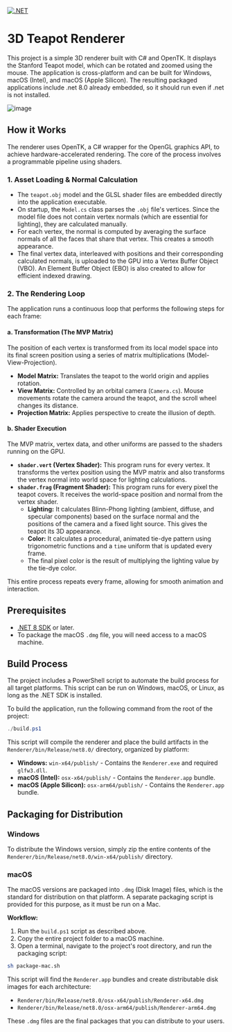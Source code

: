 [![.NET](https://github.com/greigs/csharp-opengl-crossplatform-renderer/actions/workflows/dotnet.yml/badge.svg)](https://github.com/greigs/csharp-opengl-crossplatform-renderer/actions/workflows/dotnet.yml)

# 3D Teapot Renderer

This project is a simple 3D renderer built with C# and OpenTK. It displays the Stanford Teapot model, which can be rotated and zoomed using the mouse. The application is cross-platform and can be built for Windows, macOS (Intel), and macOS (Apple Silicon). The resulting packaged applications include .net 8.0 already embedded, so it should run even if .net is not installed.

![image](https://github.com/user-attachments/assets/731fae41-1283-4ed4-b8bb-045c1232eaec)

## How it Works

The renderer uses OpenTK, a C# wrapper for the OpenGL graphics API, to achieve hardware-accelerated rendering. The core of the process involves a programmable pipeline using shaders.

### 1. Asset Loading & Normal Calculation
- The `teapot.obj` model and the GLSL shader files are embedded directly into the application executable.
- On startup, the `Model.cs` class parses the `.obj` file's vertices. Since the model file does not contain vertex normals (which are essential for lighting), they are calculated manually.
- For each vertex, the normal is computed by averaging the surface normals of all the faces that share that vertex. This creates a smooth appearance.
- The final vertex data, interleaved with positions and their corresponding calculated normals, is uploaded to the GPU into a Vertex Buffer Object (VBO). An Element Buffer Object (EBO) is also created to allow for efficient indexed drawing.

### 2. The Rendering Loop
The application runs a continuous loop that performs the following steps for each frame:

#### a. Transformation (The MVP Matrix)
The position of each vertex is transformed from its local model space into its final screen position using a series of matrix multiplications (Model-View-Projection).
- **Model Matrix:** Translates the teapot to the world origin and applies rotation.
- **View Matrix:** Controlled by an orbital camera (`Camera.cs`). Mouse movements rotate the camera around the teapot, and the scroll wheel changes its distance.
- **Projection Matrix:** Applies perspective to create the illusion of depth.

#### b. Shader Execution
The MVP matrix, vertex data, and other uniforms are passed to the shaders running on the GPU.
- **`shader.vert` (Vertex Shader):** This program runs for every vertex. It transforms the vertex position using the MVP matrix and also transforms the vertex normal into world space for lighting calculations.
- **`shader.frag` (Fragment Shader):** This program runs for every pixel the teapot covers. It receives the world-space position and normal from the vertex shader.
    - **Lighting:** It calculates Blinn-Phong lighting (ambient, diffuse, and specular components) based on the surface normal and the positions of the camera and a fixed light source. This gives the teapot its 3D appearance.
    - **Color:** It calculates a procedural, animated tie-dye pattern using trigonometric functions and a `time` uniform that is updated every frame.
    - The final pixel color is the result of multiplying the lighting value by the tie-dye color.

This entire process repeats every frame, allowing for smooth animation and interaction.

## Prerequisites

*   [.NET 8 SDK](https://dotnet.microsoft.com/download/dotnet/8.0) or later.
*   To package the macOS `.dmg` file, you will need access to a macOS machine.

## Build Process

The project includes a PowerShell script to automate the build process for all target platforms. This script can be run on Windows, macOS, or Linux, as long as the .NET SDK is installed.

To build the application, run the following command from the root of the project:

```powershell
./build.ps1
```

This script will compile the renderer and place the build artifacts in the `Renderer/bin/Release/net8.0/` directory, organized by platform:

*   **Windows:** `win-x64/publish/` - Contains the `Renderer.exe` and required `glfw3.dll`.
*   **macOS (Intel):** `osx-x64/publish/` - Contains the `Renderer.app` bundle.
*   **macOS (Apple Silicon):** `osx-arm64/publish/` - Contains the `Renderer.app` bundle.

## Packaging for Distribution

### Windows

To distribute the Windows version, simply zip the entire contents of the `Renderer/bin/Release/net8.0/win-x64/publish/` directory.

### macOS

The macOS versions are packaged into `.dmg` (Disk Image) files, which is the standard for distribution on that platform. A separate packaging script is provided for this purpose, as it must be run on a Mac.

**Workflow:**
1.  Run the `build.ps1` script as described above.
2.  Copy the entire project folder to a macOS machine.
3.  Open a terminal, navigate to the project's root directory, and run the packaging script:

```bash
sh package-mac.sh
```

This script will find the `Renderer.app` bundles and create distributable disk images for each architecture:

*   `Renderer/bin/Release/net8.0/osx-x64/publish/Renderer-x64.dmg`
*   `Renderer/bin/Release/net8.0/osx-arm64/publish/Renderer-arm64.dmg`

These `.dmg` files are the final packages that you can distribute to your users. 
